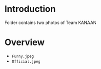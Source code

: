 # Introduction #
Folder contains two photos of Team KANAAN

# Overview # 
- `Funny.jpeg`
- `Official.jpeg`
